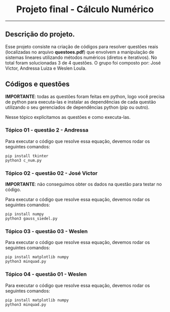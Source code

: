 <h1 align="center">
Projeto final - Cálculo Numérico
</h1>

---

## Descrição do projeto.

Esse projeto consiste na criação de códigos para resolver questões reais (localizadas no arquivo **questoes.pdf**) que envolvem a manipulação de sistemas lineares utilizando métodos numéricos (diretos e iterativos). No total foram solucionadas 3 de 4 questões. O grupo foi composto por: José Victor, Andressa Luiza e Weslen Loula.

## Códigos e questões

**IMPORTANTE**: todas as questões foram feitas em python, logo você precisa de python para executa-las e instalar as dependências de cada questão utilizando o seu gerenciados de dependências python (pip ou outro).

Nesse tópico explicitamos as questões e como executa-las.

### Tópico 01 - questão 2 - Andressa

Para executar o código que resolve essa equação, devemos rodar os seguintes comandos:

```
pip install tkinter
python3 c_num.py
```

### Tópico 02 - questão 02 - José Victor

**IMPORTANTE**: não conseguimos obter os dados na questão para testar no código.

Para executar o código que resolve essa equação, devemos rodar os seguintes comandos:

```
pip install numpy
python3 gauss_siedel.py
```

### Tópico 03 - questão 03 - Weslen

Para executar o código que resolve essa equação, devemos rodar os seguintes comandos:

```
pip install matplotlib numpy
python3 minquad.py
```

### Tópico 04 - questão 01 - Weslen

Para executar o código que resolve essa equação, devemos rodar os seguintes comandos:

```
pip install matplotlib numpy
python3 minquad.py
```

